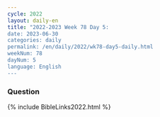 ```yaml
---
cycle: 2022
layout: daily-en
title: "2022-2023 Week 78 Day 5: 
date: 2023-06-30
categories: daily
permalink: /en/daily/2022/wk78-day5-daily.html
weekNum: 78
dayNum: 5
language: English
---
```


### Question     

{% include BibleLinks2022.html %} 
